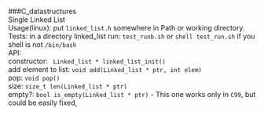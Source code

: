 ###C_datastructures   
Single Linked List    
Usage(linux): put ```linked_list.h``` somewhere in Path or working directory.           
Tests: in a directory linked_list run: ```test_runb.sh``` or ```shell test_run.sh``` if you shell is not ```/bin/bash```    
API:    
constructor: ``` Linked_list * linked_list_init()```    
add element to list: ```void add(Linked_list * ptr, int elem)```    
pop: ```void pop()```    
size: ```size_t len(Linked_list * ptr)```    
empty?: ```bool is_empty(Linked_list * ptr)``` - This one works only in ```C99```, but could be easily fixed,

